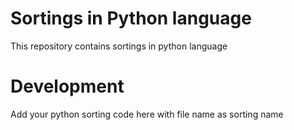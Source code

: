 # Sortings in Python language
This repository contains sortings in python language

# Development
Add your python sorting code here with file name as sorting name